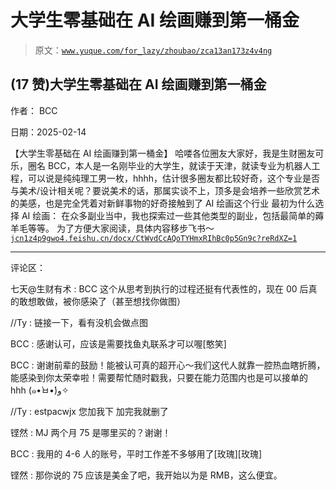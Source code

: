# 大学生零基础在 AI 绘画赚到第一桶金

> 原文：[`www.yuque.com/for_lazy/zhoubao/zca13an173z4v4ng`](https://www.yuque.com/for_lazy/zhoubao/zca13an173z4v4ng)

## (17 赞)大学生零基础在 AI 绘画赚到第一桶金

作者： BCC

日期：2025-02-14

【大学生零基础在 AI 绘画赚到第一桶金】
哈喽各位圈友大家好，我是生财圈友可乐，圈名 BCC，本人是一名刚毕业的大学生，就读于天津，就读专业为机器人工程，可以说是纯纯理工男一枚，hhhh，估计很多圈友都比较好奇，这个专业是否与美术/设计相关呢？要说美术的话，那属实谈不上，顶多是会培养一些欣赏艺术的美感，也是完全凭着对新鲜事物的好奇接触到了 AI 绘画这个行业
最初为什么选择 AI 绘画： 在众多副业当中，我也探索过一些其他类型的副业，包括最简单的薅羊毛等等。
为了方便大家阅读，具体内容移步飞书～[`jcn1z4p9gwo4.feishu.cn/docx/CtWvdCcAQoTYHmxRIhBc0p5Gn9c?reRdXZ=1`](https://jcn1z4p9gwo4.feishu.cn/docx/CtWvdCcAQoTYHmxRIhBc0p5Gn9c?reRdXZ=1)

* * *

评论区：

七天@生财有术 : BCC 这个从思考到执行的过程还挺有代表性的，现在 00 后真的敢想敢做，被你感染了（甚至想找你做图）

//Ty : 链接一下，看有没机会做点图

BCC : 感谢认可，应该是需要找鱼丸联系才可以喔[憨笑]

BCC : 谢谢前辈的鼓励！能被认可真的超开心～我们这代人就靠一腔热血瞎折腾，能感染到你太荣幸啦！需要帮忙随时戳我，只要在能力范围内也是可以接单的 hhh
(๑•̀ㅂ•́)و✧

//Ty : estpacwjx 您加我下 加完我就删了

铿然 : MJ 两个月 75 是哪里买的？谢谢！

BCC : 我用的 4-6 人的账号，平时工作差不多够用了[玫瑰][玫瑰]

铿然 : 那你说的 75 应该是美金了吧，我开始以为是 RMB，这么便宜。